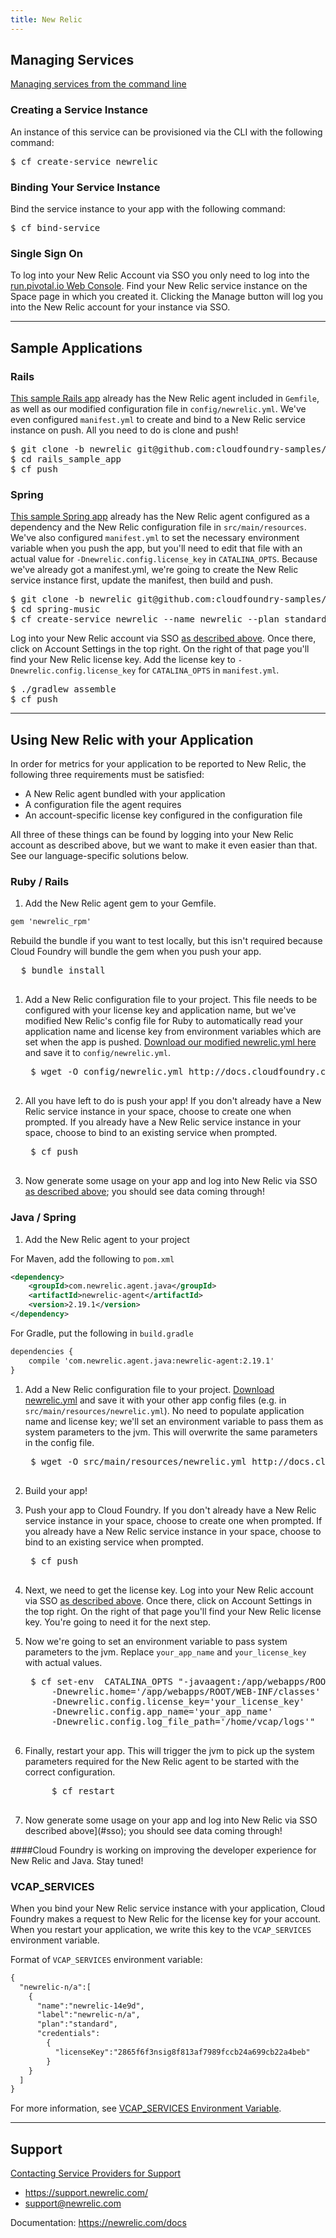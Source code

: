 ```yaml
---
title: New Relic
---
```


## <a id='managing'></a>Managing Services ##

[Managing services from the command line](../../../../using/services/managing-services.html)

### <a id='create'></a>Creating a Service Instance ###

An instance of this service can be provisioned via the CLI with the following command:

<pre class="terminal">
$ cf create-service newrelic
</pre>

### <a id='bind'></a>Binding Your Service Instance ###

Bind the service instance to your app with the following command:

<pre class="terminal">
$ cf bind-service 
</pre>

### <a id='sso'></a>Single Sign On ###

To log into your New Relic Account via SSO you only need to log into the [run.pivotal.io Web Console](http://console.run.pivotal.io). Find your New Relic service instance on the Space page in which you created it. Clicking the Manage button will log you into the New Relic account for your instance via SSO.

---

## <a id='sample-app'></a>Sample Applications ##

### <a id='sample-rails'></a>Rails ###

[This sample Rails app](https://github.com/cloudfoundry-samples/rails_sample_app/tree/newrelic) already has the New Relic agent included in `Gemfile`, as well as our modified configuration file in `config/newrelic.yml`. We've even configured `manifest.yml` to create and bind to a New Relic service instance on push. All you need to do is clone and push!

<pre class="terminal">
$ git clone -b newrelic git@github.com:cloudfoundry-samples/rails_sample_app.git
$ cd rails_sample_app
$ cf push
</pre>

### <a id='sample-spring'></a>Spring ###

[This sample Spring app](https://github.com/cloudfoundry-samples/spring-music/tree/newrelic) already has the New Relic agent configured as a dependency and the New Relic configuration file in `src/main/resources`. We've also configured `manifest.yml` to set the necessary environment variable when you push the app, but you'll need to edit that file with an actual value for `-Dnewrelic.config.license_key` in `CATALINA_OPTS`. Because we've already got a manifest.yml, we're going to create the New Relic service instance first, update the manifest, then build and push.   

<pre class="terminal">
$ git clone -b newrelic git@github.com:cloudfoundry-samples/spring-music.git
$ cd spring-music
$ cf create-service newrelic --name newrelic --plan standard
</pre>

Log into your New Relic account via SSO [as described above](#sso). Once there, click on Account Settings in the top right. On the right of that page you'll find your New Relic license key. Add the license key to `-Dnewrelic.config.license_key` for `CATALINA_OPTS` in `manifest.yml`.

<pre class="terminal">
$ ./gradlew assemble
$ cf push
</pre>

---

## <a id='using'></a>Using New Relic with your Application ##

In order for metrics for your application to be reported to New Relic, the following three requirements must be satisfied:

* A New Relic agent bundled with your application
* A configuration file the agent requires
* An account-specific license key configured in the configuration file

All three of these things can be found by logging into your New Relic account as described above, but we want to make it even easier than that. See our language-specific solutions below.

### <a id='ruby'></a>Ruby / Rails ###

1. Add the New Relic agent gem to your Gemfile.

  ~~~xml
  gem 'newrelic_rpm'
  ~~~
  Rebuild the bundle if you want to test locally, but this isn't required because Cloud Foundry will bundle the gem when you push your app.
  <pre class="terminal">
  $ bundle install
  </pre>

1. Add a New Relic configuration file to your project. This file needs to be configured with your license key and application name, but we've modified New Relic's config file for Ruby to automatically read your application name and license key from environment variables which are set when the app is pushed. [Download our modified newrelic.yml here](./newrelic-ruby.yml) and save it to `config/newrelic.yml`.

	<pre class="terminal">
	$ wget -O config/newrelic.yml http://docs.cloudfoundry.com/docs/dotcom/marketplace/services/newrelic/newrelic-ruby.yml 
	</pre>

1. All you have left to do is push your app! If you don't already have a New Relic service instance in your space, choose to create one when prompted. If you already have a New Relic service instance in your space, choose to bind to an existing service when prompted.
	
	<pre class="terminal">
	$ cf push
	</pre> 

1. Now generate some usage on your app and log into New Relic via SSO [as described above](#sso); you should see data coming through!

### <a id='java'></a>Java / Spring ###

1. Add the New Relic agent to your project

  For Maven, add the following to `pom.xml`

  ~~~xml
  <dependency>
      <groupId>com.newrelic.agent.java</groupId>
      <artifactId>newrelic-agent</artifactId>
      <version>2.19.1</version>
  </dependency>
  ~~~

  For Gradle, put the following in `build.gradle`

  ~~~xml
  dependencies {
      compile 'com.newrelic.agent.java:newrelic-agent:2.19.1'
  }
  ~~~

1. Add a New Relic configuration file to your project. [Download newrelic.yml](./newrelic.yml) and save it with your other app config files (e.g. in `src/main/resources/newrelic.yml`). No need to populate application name and license key; we'll set an environment variable to pass them as system parameters to the jvm. This will overwrite the same parameters in the config file.

	<pre class="terminal">
	$ wget -O src/main/resources/newrelic.yml http://docs.cloudfoundry.com/docs/dotcom/marketplace/services/newrelic/newrelic.yml
	</pre>

1. Build your app!

1. Push your app to Cloud Foundry. If you don't already have a New Relic service instance in your space, choose to create one when prompted. If you already have a New Relic service instance in your space, choose to bind to an existing service when prompted.

	<pre class="terminal">
	$ cf push
	</pre> 

1. Next, we need to get the license key. Log into your New Relic account via SSO [as described above](#sso). Once there, click on Account Settings in the top right. On the right of that page you'll find your New Relic license key. You're going to need it for the next step.

1. Now we're going to set an environment variable to pass system parameters to the jvm. Replace `your_app_name` and `your_license_key` with actual values.

	<pre class="terminal">
	$ cf set-env <your app name> CATALINA_OPTS "-javaagent:/app/webapps/ROOT/WEB-INF/lib/newrelic-agent-2.19.1.jar 
		-Dnewrelic.home='/app/webapps/ROOT/WEB-INF/classes' 
		-Dnewrelic.config.license_key='your_license_key' 
		-Dnewrelic.config.app_name='your_app_name'
		-Dnewrelic.config.log_file_path='/home/vcap/logs'"
	</pre>

1. Finally, restart your app. This will trigger the jvm to pick up the system parameters required for the New Relic agent to be started with the correct configuration.

	<pre class="terminal">
        $ cf restart <your app name>
        </pre>

1. Now generate some usage on your app and log into New Relic via SSO described above](#sso); you should see data coming through!

####Cloud Foundry is working on improving the developer experience for New Relic and Java. Stay tuned!

### <a id='vcap-services'></a>VCAP_SERVICES ###

When you bind your New Relic service instance with your application, Cloud Foundry makes a request to New Relic for the license key for your account. When you restart your application, we write this key to the `VCAP_SERVICES` environment variable.

Format of `VCAP_SERVICES` environment variable:

~~~xml
{
  "newrelic-n/a":[
    {
      "name":"newrelic-14e9d",
      "label":"newrelic-n/a",
      "plan":"standard",
      "credentials":
        {
          "licenseKey":"2865f6f3nsig8f813af7989fccb24a699cb22a4beb"
        }
    }
  ]
}
~~~
For more information, see [VCAP_SERVICES Environment Variable](../../../using/services/environment-variable.html).

---

## <a id='support'></a>Support ##

[Contacting Service Providers for Support](contacting-service-providers-for-support.html)

* https://support.newrelic.com/
* support@newrelic.com

Documentation: https://newrelic.com/docs
